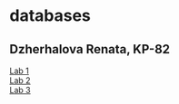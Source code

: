 # databases
## Dzherhalova Renata, KP-82

[Lab 1](https://github.com/le-kalmique/databases2/blob/master/lab1/README.md)  
[Lab 2](https://github.com/le-kalmique/databases2/blob/master/lab2/README.md)  
[Lab 3](https://github.com/le-kalmique/databases2/blob/master/lab3/README.md)
